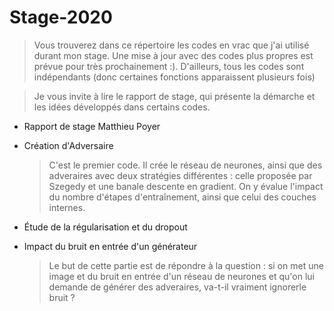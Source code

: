 # Stage-2020

>Vous trouverez dans ce répertoire les codes en vrac que j'ai utilisé durant mon stage.
Une mise à jour avec des codes plus propres est prévue pour très prochainement :).
D'ailleurs, tous les codes sont indépendants (donc certaines fonctions apparaissent plusieurs fois)

>Je vous invite à lire le rapport de stage, qui présente la démarche et les idées développés dans certains codes.

* Rapport de stage Matthieu Poyer
* Création d'Adversaire
  >C'est le premier code. Il crée le réseau de neurones, ainsi que des adveraires avec deux stratégies différentes : celle proposée par Szegedy et une banale descente en gradient. On y évalue l'impact du nombre d'étapes d'entraînement, ainsi que celui des couches internes.
* Étude de la régularisation et du dropout

* Impact du bruit en entrée d'un générateur
  >Le but de cette partie est de répondre à la question : si on met une image et du bruit en entrée d'un réseau de neurones et qu'on lui demande de générer des adveraires, va-t-il vraiment ignorerle bruit ? 
